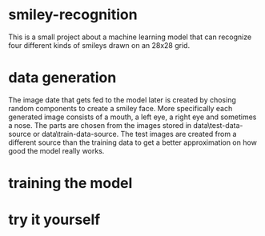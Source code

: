 # smiley-recognition

This is a small project about a machine learning model that can recognize four different kinds of smileys drawn on an 28x28 grid.

# data generation

The image date that gets fed to the model later is created by chosing random components to create a smiley face. More specifically each generated image consists of a mouth, a left eye, a right eye and sometimes a nose. The parts are chosen from the images stored in data\test-data-source or data\train-data-source. The test images are created from a different source than the training data to get a better approximation on how good the model really works.

# training the model

# try it yourself
